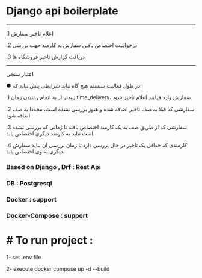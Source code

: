 # Django api boilerplate

--------
.1 اعلام تاخیر سفارش

.2 درخواست اختصاص یافتن سفارش به کارمند جهت بررسی

.3 دریافت گزارش تاخیر فروشگاه ها

--------

اعتبار سنجی

● در طول فعالیت سیستم هیچ گاه نباید شرایطی پیش بیاید که:

.1 زودتر از به اتمام رسیدن زمان time_delivery، سفارش وارد فرایند اعلام تاخیر شود.

.2 سفارشی که قبلا به صف تاخیر اضافه شده و هنوز بررسی نشده است، مجددا به صف اضافه شود.

.3 سفارشی که از طریق صف به یک کارمند اختصاص یافته تا زمانی که بررسی نشده است نباید به کارمند دیگری اختصاص یابد.

.4 کارمندی که حداقل یک تاخیر در حال بررسی دارد تا زمان بررسی آن نباید سفارش دیگری به وی اختصاص یابد.



### Based on Django , Drf : Rest Api
### DB : Postgresql
### Docker : support  
### Docker-Compose  : support  

# # To run project :
1- set .env file

2- execute docker compose up -d --build 
